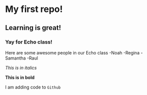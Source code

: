 # My first repo!

## Learning is great!

### Yay for Echo class!

Here are some awesome people in our Echo class
  -Noah
  -Regina
  -Samantha
  -Raul

*This is in italics*

**This is in bold**

I am adding code to `Github`

